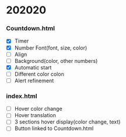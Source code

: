 # 202020
### Countdown.html
- [x] Timer
- [x] Number Font(font, size, color)
- [ ] Align
- [ ] Background(color, other numbers)
- [x] Automatic start
- [ ] Different color colon
- [ ] Alert refinement
### index.html
- [ ] Hover color change
- [ ] Hover translation
- [ ] 3 sections hover display(color change, text)
- [ ] Button linked to Countdown.html
